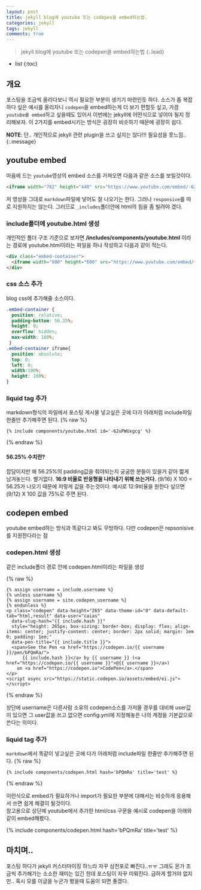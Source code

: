 ```yaml
---
layout: post
title: jekyll blog에 youtube 또는 codepen을 embed하는법.
categories: jekyll
tags: jekyll
comments: true
---
```


> jekyll blog에 youtube 또는 codepen을 embed하는법
{:.lead}
* list
{:toc}

## 개요
포스팅을 조금씩 올리다보니 역시 필요한 부분이 생기기 마련인듯 하다. 소스가 좀 복잡하다 싶은 예시를 올리자니 <code>codepen</code>을 embed하는게 더 보기 편할듯 싶고, 가끔 <code>youtube를 embed</code>하고 싶을때도 있어서 이번에는 jekyll에 어떤식으로 넣어야 될지 정리해보자. 이 2가지를 embed시키는 방식은 굉장히 비슷하기 때문에 굉장히 쉽다. 

**NOTE**: 단.. 개인적으로 jekyll 관련 plugin을 쓰고 싶지는 않다!!! 필요성을 못느낌..
{:.message}

## youtube embed
마음에 드는 <code>youtube</code>영상의 embed 소스를 가져오면 다음과 같은 소스를 보일것이다.
~~~html
<iframe width="782" height="440" src="https://www.youtube.com/embed/-62uPWUxgcg" frameborder="0" allow="accelerometer; autoplay; encrypted-media; gyroscope; picture-in-picture" allowfullscreen></iframe>
~~~

저 영상을 그대로 <code>markdown</code>파일에 넣어도 잘 나오기는 한다. 그러나 <code>responsive</code>를 따로 지원하지는 않는다. 그러므로 <code>_includes</code>폴더안에 html의 힘을 좀 빌려야 겠다.   

### include폴더에 youtube.html 생성
개인적인 폴더 구조 기준으로 보자면 **/includes/components/youtube.html** 이라는 경로에 youtube.html이라는 파일을 하나 작성하고 다음과 같이 적는다.    

~~~html
<div class="embed-container">
  <iframe width="800" height="600" src="https://www.youtube.com/embed/{{ include.id }}" frameborder="0" allow="accelerometer; encrypted-media; gyroscope; picture-in-picture" allowfullscreen></iframe>
</div>
~~~

### css 소스 추가
blog css에 추가해줄 소스이다. 
~~~css
.embed-container {
  position: relative;
  padding-bottom: 56.25%;
  height: 0;
  overflow: hidden;
  max-width: 100%; 
 } 
.embed-container iframe{ 
  position: absolute;
  top: 0;
  left: 0;
  width:100%;
  height: 100%; 
}
~~~

### liquid tag 추가
markdown형식의 파일에서 포스팅 게시물 넣고싶은 곳에 다가 아래처럼 include파일 한줄만 추가해주면 된다.
{% raw %}
```liquid
{% include components/youtube.html id='-62uPWUxgcg' %}
```
{% endraw %}

#### 56.25% 수치란?
잡담이지만 왜 56.25%의 padding값을 줘야되는지 궁굼한 분들이 있을거 같아 짧게 남겨놓는다. 별거없다. **16:9 비율로 반응형을 나타내기 위해 쓰는거다.** (9/16) X 100 = 56.25가 나오기 때문에 저렇게 값을 주는것이다. 예시로 12:9비율을 원한다 싶으면 (9/12) X 100 값을 75%로 주면 된다.

## codepen embed
youtube embed하는 방식과 똑같다고 봐도 무방하다. 다만 codepen은 repsonisive를 지원한다라는 점

### codepen.html 생성 
같은 include폴더 경로 안에 codepen.html이라는 파일을 생성

{% raw %}
```liquid
{% assign username = include.username %}
{% unless username %}
{% assign username = site.codepen_username %}
{% endunless %}
<p class="codepen" data-height="265" data-theme-id="0" data-default-tab="html,result" data-user="caias"
  data-slug-hash="{{ include.hash }}"
  style="height: 265px; box-sizing: border-box; display: flex; align-items: center; justify-content: center; border: 2px solid; margin: 1em 0; padding: 1em;"
  data-pen-title="{{ include.title }}">
  <span>See the Pen <a href="https://codepen.io/{{ username }}/pen/bPQmRa/">
      {{ include.hash }}</a> by {{ username }} (<a href="https://codepen.io/{{ username }}">@{{ username }}</a>)
    on <a href="https://codepen.io">CodePen</a>.</span>
</p>
<script async src="https://static.codepen.io/assets/embed/ei.js"></script>
```
{% endraw %}

상단에 username은 다른사람 소유의 codepen소스를 가저올 경우를 대비해 user값이 있으면 그 user값을 쓰고 없으면 config.yml에 지정해놓은 나의 계정을 기본값으로 쓴다는 의미다. 

### liquid tag 추가
<code>markdown</code>에서 똑같이 넣고싶은 곳에 다가 아래처럼 include파일 한줄만 추가해주면 된다.
{% raw %}
```liquid
{% include components/codepen.html hash='bPQmRa' title='test' %}
```
{% endraw %}

이런식으로 embed가 필요하거나 import가 필요한 부분에 대해서는 비슷하게 응용해서 쓰면 쉽게 해결이 될것이다.   
참고용으로 상단에 youtube에서 추가한 html/css 구문을 예시로 codepen을 아래와 같이 embed해봤다.

{% include components/codepen.html hash='bPQmRa' title='test' %}

## 마치며..
포스팅 하다가 jekyll 커스터마이징 하느라 자꾸 삼천포로 빠진다..ㅠㅠ 그래도 몬가 조금씩 추가해가는 소소한 재미는 있긴 한데 포스팅이 자꾸 미뤄진다. 급하게 할거야 없지만.. 혹시 모를 이글을 누군가 봤을때 도움이 되면 좋겠다.